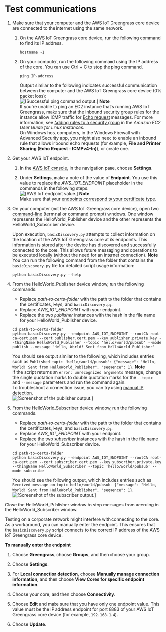 # Test communications<a name="test-comms"></a>

1. <a name="ping-device"></a>Make sure that your computer and the AWS IoT Greengrass core device are connected to the internet using the same network\.

   1. On the AWS IoT Greengrass core device, run the following command to find its IP address\.

      ```
      hostname -I
      ```

   1. On your computer, run the following command using the IP address of the core\. You can use Ctrl \+ C to stop the ping command\.

      ```
      ping IP-address
      ```

      Output similar to the following indicates successful communication between the computer and the AWS IoT Greengrass core device \(0% packet loss\):  
![\[Successful ping command output.\]](http://docs.aws.amazon.com/greengrass/latest/developerguide/images/gg-get-started-075.5.png)
**Note**  
If you're unable to ping an EC2 instance that's running AWS IoT Greengrass, make sure that the inbound security group rules for the instance allow ICMP traffic for [Echo request](https://docs.aws.amazon.com/AWSEC2/latest/UserGuide/security-group-rules-reference.html#sg-rules-ping) messages\. For more information, see [ Adding rules to a security group](https://docs.aws.amazon.com/AWSEC2/latest/UserGuide/using-network-security.html#adding-security-group-rule) in the *Amazon EC2 User Guide for Linux Instances*\.  
On Windows host computers, in the Windows Firewall with Advanced Security app, you might also need to enable an inbound rule that allows inbound echo requests \(for example, **File and Printer Sharing \(Echo Request \- ICMPv4\-In\)**\), or create one\.

1. Get your AWS IoT endpoint\.

   1. <a name="iot-settings"></a>In the [AWS IoT console](https://console.aws.amazon.com/iot/), in the navigation pane, choose **Settings**\.

   1. <a name="iot-settings-endpoint"></a>Under **Settings**, make a note of the value of **Endpoint**\. You use this value to replace the *AWS\_IOT\_ENDPOINT* placeholder in the commands in the following steps\.  
![\[AWS IoT endpoint value.\]](http://docs.aws.amazon.com/greengrass/latest/developerguide/images/gg-get-started-075.7.png)
**Note**  
Make sure that your [endpoints correspond to your certificate type](gg-core.md#certificate-endpoints)\.

1. On your computer \(not the AWS IoT Greengrass core device\), open two [command\-line](https://en.wikipedia.org/wiki/Command-line_interface) \(terminal or command prompt\) windows\. One window represents the HelloWorld\_Publisher device and the other represents the HelloWorld\_Subscriber device\.

   Upon execution, `basicDiscovery.py` attempts to collect information on the location of the AWS IoT Greengrass core at its endpoints\. This information is stored after the device has discovered and successfully connected to the core\. This allows future messaging and operations to be executed locally \(without the need for an internet connection\)\.
**Note**  
You can run the following command from the folder that contains the `basicDiscovery.py` file for detailed script usage information:  

   ```
   python basicDiscovery.py --help
   ```

1. From the HelloWorld\_Publisher device window, run the following commands\.
   + Replace *path\-to\-certs\-folder* with the path to the folder that contains the certificates, keys, and `basicDiscovery.py`\.
   + Replace *AWS\_IOT\_ENDPOINT* with your endpoint\.
   + Replace the two *publisher* instances with the hash in the file name for your HelloWorld\_Publisher device\.

   ```
   cd path-to-certs-folder
   python basicDiscovery.py --endpoint AWS_IOT_ENDPOINT --rootCA root-ca-cert.pem --cert publisher.cert.pem --key publisher.private.key --thingName HelloWorld_Publisher --topic 'hello/world/pubsub' --mode publish --message 'Hello, World! Sent from HelloWorld_Publisher'
   ```

   You should see output similar to the following, which includes entries such as `Published topic 'hello/world/pubsub': {"message": "Hello, World! Sent from HelloWorld_Publisher", "sequence": 1}`\.
**Note**  
If the script returns an `error: unrecognized arguments` message, change the single quotation marks to double quotation marks for the `--topic` and `--message` parameters and run the command again\.  
To troubleshoot a connection issue, you can try using [manual IP detection](#corp-network-manual-detection)\.  
![\[Screenshot of the publisher output.\]](http://docs.aws.amazon.com/greengrass/latest/developerguide/images/gg-get-started-076.png)

1. From the HelloWorld\_Subscriber device window, run the following commands\.
   + Replace *path\-to\-certs\-folder* with the path to the folder that contains the certificates, keys, and `basicDiscovery.py`\.
   + Replace *AWS\_IOT\_ENDPOINT* with your endpoint\.
   + Replace the two *subscriber* instances with the hash in the file name for your HelloWorld\_Subscriber device\.

   ```
   cd path-to-certs-folder
   python basicDiscovery.py --endpoint AWS_IOT_ENDPOINT --rootCA root-ca-cert.pem --cert subscriber.cert.pem --key subscriber.private.key --thingName HelloWorld_Subscriber --topic 'hello/world/pubsub' --mode subscribe
   ```

   You should see the following output, which includes entries such as `Received message on topic hello/world/pubsub: {"message": "Hello, World! Sent from HelloWorld_Publisher", "sequence": 1}`\.  
![\[Screenshot of the subscriber output.\]](http://docs.aws.amazon.com/greengrass/latest/developerguide/images/gg-get-started-077.png)

Close the HelloWorld\_Publisher window to stop messages from accruing in the HelloWorld\_Subscriber window\.

Testing on a corporate network might interfere with connecting to the core\. As a workaround, you can manually enter the endpoint\. This ensures that the `basicDiscovery.py` script connects to the correct IP address of the AWS IoT Greengrass core device\.

**To manually enter the endpoint**

1. Choose **Greengrass**, choose **Groups**, and then choose your group\.

1. Choose **Settings**\. 

1. For **Local connection detection**, choose **Manually manage connection information**, and then choose **View Cores for specific endpoint information**\.

1. Choose your core, and then choose **Connectivity**\.

1. Choose **Edit** and make sure that you have only one endpoint value\. This value must be the IP address endpoint for port 8883 of your AWS IoT Greengrass core device \(for example, `192.168.1.4`\)\.

1. Choose **Update**\.